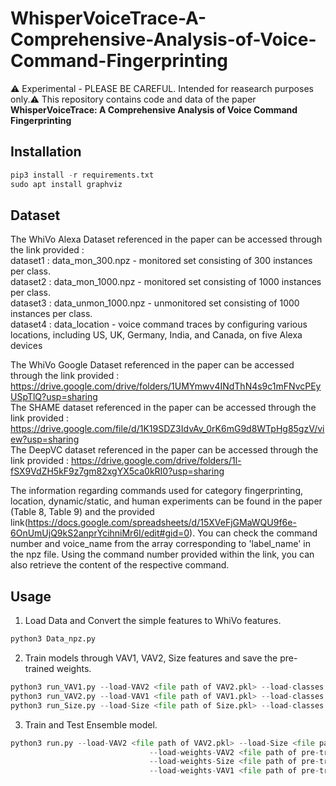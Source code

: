 # WhisperVoiceTrace-A-Comprehensive-Analysis-of-Voice-Command-Fingerprinting

⚠️ Experimental - PLEASE BE CAREFUL. Intended for reasearch purposes only.⚠️
This repository contains code and data of the paper **WhisperVoiceTrace: A Comprehensive Analysis of Voice Command Fingerprinting**

## Installation
```py
pip3 install -r requirements.txt
sudo apt install graphviz
```

## Dataset
The WhiVo Alexa Dataset referenced in the paper can be accessed through the link provided : </br>
  dataset1 : data_mon_300.npz - monitored set consisting of 300 instances per class.</br>
  dataset2 : data_mon_1000.npz - monitored set consisting of 1000 instances per class.</br>
  dataset3 : data_unmon_1000.npz - unmonitored set consisting of 1000 instances per class.</br>
  dataset4 : data_location - voice command traces by configuring various locations, including US, UK, Germany, India, and Canada, on five Alexa devices </br>
  
The WhiVo Google Dataset referenced in the paper can be accessed through the link provided : https://drive.google.com/drive/folders/1UMYmwv4INdThN4s9c1mFNvcPEyUSpTlQ?usp=sharing</br>
The SHAME dataset referenced in the paper can be accessed through the link provided :  https://drive.google.com/file/d/1K19SDZ3IdvAv_0rK6mG9d8WTpHg85gzV/view?usp=sharing</br>
The DeepVC dataset referenced in the paper can be accessed through the link provided : https://drive.google.com/drive/folders/1l-fSX9VdZH5kF9z7gm82xgYX5ca0kRI0?usp=sharing</br>



The information regarding commands used for category fingerprinting, location, dynamic/static, and human experiments can be found in the paper (Table 8, Table 9) and the provided link(https://docs.google.com/spreadsheets/d/15XVeFjGMaWQU9f6e-6OnUmUjQ9kS2anprYcihniMr6I/edit#gid=0). You can check the command number and voice_name from the array corresponding to 'label_name' in the npz file. Using the command number provided within the link, you can also retrieve the content of the respective command.</br>

## Usage
1. Load Data and Convert the simple features to WhiVo features.
```py
python3 Data_npz.py
```

2. Train models through VAV1, VAV2, Size features and save the pre-trained weights.
```py
python3 run_VAV1.py --load-VAV2 <file path of VAV2.pkl> --load-classes <file path of y.pkl>
python3 run_VAV2.py --load-VAV1 <file path of VAV1.pkl> --load-classes <file path of y.pkl>
python3 run_Size.py --load-Size <file path of Size.pkl> --load-classes <file path of y.pkl>
```

3. Train and Test Ensemble model.
```py
python3 run.py --load-VAV2 <file path of VAV2.pkl> --load-Size <file path of Size.pkl> --load-VAV1 <file path of VAV1.pkl> --load-classes <file path of y.pkl>
                               --load-weights-VAV2 <file path of pre-trained weight of VAV2>
                               --load-weights-Size <file path of pre-trained weight of Size>
                               --load-weights-VAV1 <file path of pre-trained weight of VAV1>
```



